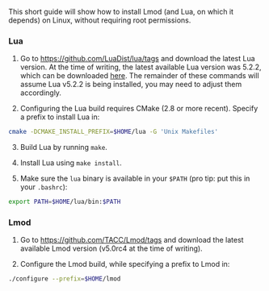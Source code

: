 This short guide will show how to install Lmod (and Lua, on which it depends) on Linux, without requiring root permissions.

### Lua

1. Go to https://github.com/LuaDist/lua/tags and download the latest Lua version. At the time of writing, the latest available Lua version was 5.2.2, which can be downloaded [here](https://github.com/LuaDist/lua/archive/5.2.2.tar.gz). The remainder of these commands will assume Lua v5.2.2 is being installed, you may need to adjust them accordingly.

2. Configuring the Lua build requires CMake (2.8 or more recent). Specify a prefix to install Lua in:
```bash
cmake -DCMAKE_INSTALL_PREFIX=$HOME/lua -G 'Unix Makefiles'
```

3. Build Lua by running `make`.

4. Install Lua using `make install`.

5. Make sure the `lua` binary is available in your `$PATH` (pro tip: put this in your `.bashrc`):

```bash
export PATH=$HOME/lua/bin:$PATH
```

### Lmod

1. Go to https://github.com/TACC/Lmod/tags and download the latest available Lmod version (v5.0rc4 at the time of writing).

2. Configure the Lmod build, while specifying a prefix to Lmod in:
```bash
./configure --prefix=$HOME/lmod
```